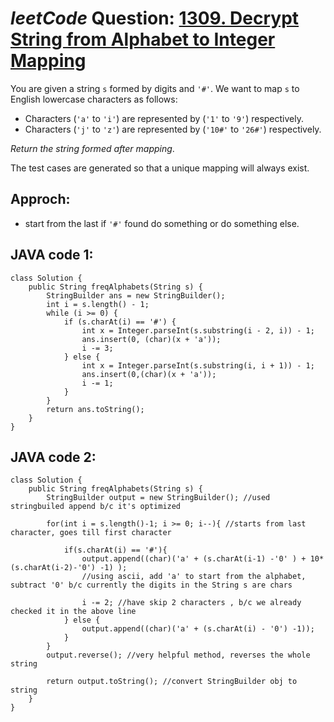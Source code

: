 # _leetCode_ Question: [1309. Decrypt String from Alphabet to Integer Mapping](https://leetcode.com/problems/decrypt-string-from-alphabet-to-integer-mapping/)

You are given a string `s` formed by digits and `'#'`. We want to map `s` to English lowercase characters as follows:

- Characters (`'a'` to `'i'`) are represented by (`'1'` to `'9'`) respectively.
- Characters (`'j'` to `'z'`) are represented by (`'10#'` to `'26#'`) respectively.

_Return the string formed after mapping_.

The test cases are generated so that a unique mapping will always exist.

## Approch:

- start from the last if `'#'` found do something or do something else.

## JAVA code 1:

```
class Solution {
    public String freqAlphabets(String s) {
        StringBuilder ans = new StringBuilder();
        int i = s.length() - 1;
        while (i >= 0) {
            if (s.charAt(i) == '#') {
                int x = Integer.parseInt(s.substring(i - 2, i)) - 1;
                ans.insert(0, (char)(x + 'a'));
                i -= 3;
            } else {
                int x = Integer.parseInt(s.substring(i, i + 1)) - 1;
                ans.insert(0,(char)(x + 'a'));
                i -= 1;
            }
        }
        return ans.toString();
    }
}

```

## JAVA code 2:

```
class Solution {
    public String freqAlphabets(String s) {
        StringBuilder output = new StringBuilder(); //used stringbuiled append b/c it's optimized

        for(int i = s.length()-1; i >= 0; i--){ //starts from last character, goes till first character

            if(s.charAt(i) == '#'){
                output.append((char)('a' + (s.charAt(i-1) -'0' ) + 10*(s.charAt(i-2)-'0') -1) );
                //using ascii, add 'a' to start from the alphabet, subtract '0' b/c currently the digits in the String s are chars

                i -= 2; //have skip 2 characters , b/c we already checked it in the above line
            } else {
                output.append((char)('a' + (s.charAt(i) - '0') -1));
            }
        }
        output.reverse(); //very helpful method, reverses the whole string

        return output.toString(); //convert StringBuilder obj to string
    }
}
```
